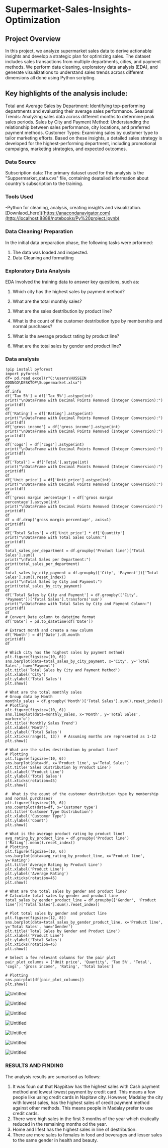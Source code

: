 # Supermarket-Sales-Insights-Optimization
## Project Overview
In this project, we analyze supermarket sales data to derive actionable insights and develop a strategic plan for optimizing sales. The dataset includes sales transactions from multiple departments, cities, and payment methods. We perform data cleaning, exploratory data analysis (EDA), and generate visualizations to understand sales trends across different dimensions all done using Python scripting.

## Key highlights of the analysis include:

Total and Average Sales by Department: Identifying top-performing departments and evaluating their average sales performance.
Seasonal Trends: Analyzing sales data across different months to determine peak sales periods.
Sales by City and Payment Method: Understanding the relationship between sales performance, city locations, and preferred payment methods.
Customer Types: Examining sales by customer type to tailor marketing efforts.
Based on these insights, a detailed sales strategy is developed for the highest-performing department, including promotional campaigns, marketing strategies, and expected outcomes.

### Data Source
Subscription data: The primary dataset used for this analysis is the "Suppermarket_data.cvs" file, containing deatailed information about country's subscription to the training.
### Tools Used
-Python for cleaning, analysis, creating insights and visualization. [Downlaod_here]([https://anacondanavigator.com](http://localhost:8888/notebooks/Py%20project.ipynb)

### Data Cleaning/ Preparation

In the initial data preparation phase, the following tasks were prformed:
1. The data was loaded and inspected.
2. Data Cleaning and formatting

### Exploratory Data Analysis
EDA Involved the training data to answer key questions, such as:

1. Which city has the highest sales by payment method?

2. What are the total monthly sales?

3. What are the sales destribution by product line?
   
4. What is the count of the customer destribution type by membership and normal purchases?
   
5. What is the average product rating by product line?
   
6. What are the total sales by gender and product line?

 ### Data analysis
 ``` Python(Jupiter Notebook)
!pip install pyforest
import pyforest
df= pd.read_excel(r"C:\users\HUSSEIN ODONGO\DESKTOP\Suppermarket.xlsx")
df
df.info
df['Tax 5%'] = df['Tax 5%'].astype(int)
print("\nDataFrame with Decimal Points Removed (Integer Conversion):")
print(df)
df
df['Rating'] = df['Rating'].astype(int)
print("\nDataFrame with Decimal Points Removed (Integer Conversion):")
print(df)
df['gross income'] = df['gross income'].astype(int)
print("\nDataFrame with Decimal Points Removed (Integer Conversion):")
print(df)
df
df['cogs'] = df['cogs'].astype(int)
print("\nDataFrame with Decimal Points Removed (Integer Conversion):")
print(df)
df
df['Total'] = df['Total'].astype(int)
print("\nDataFrame with Decimal Points Removed (Integer Conversion):")
print(df)
df
df['Unit price'] = df['Unit price'].astype(int)
print("\nDataFrame with Decimal Points Removed (Integer Conversion):")
print(df)
df
df['gross margin percentage'] = df['gross margin percentage'].astype(int)
print("\nDataFrame with Decimal Points Removed (Integer Conversion):")
print(df)
df
df = df.drop('gross margin percentage', axis=1)
print(df)
df
df['Total Sales'] = df['Unit price'] * df['Quantity']
print("\nDataFrame with Total Sales Column:")
print(df)
df
total_sales_per_department = df.groupby('Product line')['Total Sales'].sum()
print("\nTotal Sales per Department:")
print(total_sales_per_department)
df
total_sales_by_city_payment = df.groupby(['City', 'Payment'])['Total Sales'].sum().reset_index()
print("\nTotal Sales by City and Payment:")
print(total_sales_by_city_payment)
df
df['Total Sales by City and Payment'] = df.groupby(['City', 'Payment'])['Total Sales'].transform('sum')
print("\nDataFrame with Total Sales by City and Payment Column:")
print(df)
df
# Convert Date column to datetime format
df['Date'] = pd.to_datetime(df['Date'])

# Extract month and create a new column
df['Month'] = df['Date'].dt.month
print(df)
df

# Which city has the highest sales by payment method?
plt.figure(figsize=(10, 6))
sns.barplot(data=total_sales_by_city_payment, x='City', y='Total Sales', hue='Payment')
plt.title('Total Sales by City and Payment Method')
plt.xlabel('City')
plt.ylabel('Total Sales')
plt.show()

# What are the total monthly sales
# Group data by Month
monthly_sales = df.groupby('Month')['Total Sales'].sum().reset_index()
# Plotting
plt.figure(figsize=(10, 6))
sns.lineplot(data=monthly_sales, x='Month', y='Total Sales', marker='o')
plt.title('Monthly Sales Trend')
plt.xlabel('Month')
plt.ylabel('Total Sales')
plt.xticks(range(1, 13))  # Assuming months are represented as 1-12
plt.show()

# What are the sales destribution by product line?
# Plotting
plt.figure(figsize=(10, 6))
sns.barplot(data=df, x='Product line', y='Total Sales')
plt.title('Sales Distribution by Product Line')
plt.xlabel('Product Line')
plt.ylabel('Total Sales')
plt.xticks(rotation=45)
plt.show()

#  What is the count of the customer destribution type by membership and normal purchases?
plt.figure(figsize=(10, 6))
sns.countplot(data=df, x='Customer type')
plt.title('Customer Type Distribution')
plt.xlabel('Customer Type')
plt.ylabel('Count')
plt.show()

# What is the average product rating by product line?
avg_rating_by_product_line = df.groupby('Product line')['Rating'].mean().reset_index()
# Plotting
plt.figure(figsize=(10, 6))
sns.barplot(data=avg_rating_by_product_line, x='Product line', y='Rating')
plt.title('Average Rating by Product Line')
plt.xlabel('Product Line')
plt.ylabel('Average Rating')
plt.xticks(rotation=45)
plt.show()

# What are the total sales by gender and product line?
# Calculate total sales by gender and product line
total_sales_by_gender_product_line = df.groupby(['Gender', 'Product line'])['Total Sales'].sum().reset_index()

# Plot total sales by gender and product line
plt.figure(figsize=(12, 8))
sns.barplot(data=total_sales_by_gender_product_line, x='Product line', y='Total Sales', hue='Gender')
plt.title('Total Sales by Gender and Product Line')
plt.xlabel('Product Line')
plt.ylabel('Total Sales')
plt.xticks(rotation=45)
plt.show()

# Select a few relevant columns for the pair plot
pair_plot_columns = ['Unit price', 'Quantity', 'Tax 5%', 'Total', 'cogs', 'gross income', 'Rating', 'Total Sales']

# Plotting
sns.pairplot(df[pair_plot_columns])
plt.show()
```

![Untitled](https://github.com/user-attachments/assets/9a365766-deac-4393-8e19-c730a2a9e9a1)

![Untitled](https://github.com/user-attachments/assets/f789cb65-cbb8-4474-9909-21b273f46f14)

![Untitled](https://github.com/user-attachments/assets/e77f87ed-0c2b-455d-aef6-99f3f4fec27a)

![Untitled](https://github.com/user-attachments/assets/d11d39db-fe8a-47a5-b4f9-076253bd2376)

![Untitled](https://github.com/user-attachments/assets/fcd7229f-6c96-485e-90de-11ce0ae43870)

![Untitled](https://github.com/user-attachments/assets/82ee29d1-6712-4647-9194-e45ed9a36c5a)

![Untitled](https://github.com/user-attachments/assets/73fa2853-0a05-4ad2-a4e9-d231ec34248e)


### RESULTS AND FINDING
The analysis results are sumarised as follows:

1. It was foun out that Naypitaw has the highest sales with Cash payment method and lowest lowest payment by credit card. This means a few people like using credit cards in Napitaw city. However, Madalay the city with lowest sales, has the highest sales of credit payment method against other methods. This means people in Madalay prefer to use credit cards.
2. There were high sales in the first 3 months of the year which dratically reduced in the remaining months od the year.
3. Home and lifest has the highest sales in line of destribution.
4. There are more sales to females in food and beverages and lesser sales to the same gender in health and beauty.

















